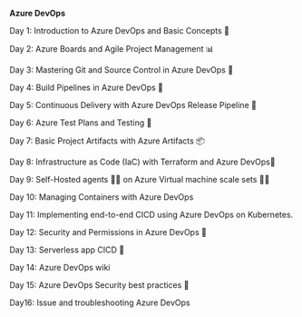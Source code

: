 **Azure DevOps**

Day 1: Introduction to Azure DevOps and Basic Concepts 🌟

Day 2: Azure Boards and Agile Project Management 📊

Day 3: Mastering Git and Source Control in Azure DevOps 🌿

Day 4: Build Pipelines in Azure DevOps 🚀

Day 5: Continuous Delivery with Azure DevOps Release Pipeline 🚀

Day 6: Azure Test Plans and Testing 🧪

Day 7: Basic Project Artifacts with Azure Artifacts 📦

Day 8: Infrastructure as Code (IaC) with Terraform and Azure DevOps🚀

Day 9: Self-Hosted agents 👨‍🔧 on Azure Virtual machine scale sets 🧑‍💻

Day 10: Managing Containers with Azure DevOps

Day 11: Implementing end-to-end CICD using Azure DevOps on Kubernetes.

Day 12: Security and Permissions in Azure DevOps 🔐

Day 13: Serverless app CICD 🐳

Day 14: Azure DevOps wiki

Day 15: Azure DevOps Security best practices 🚢

Day16: Issue and troubleshooting Azure DevOps
